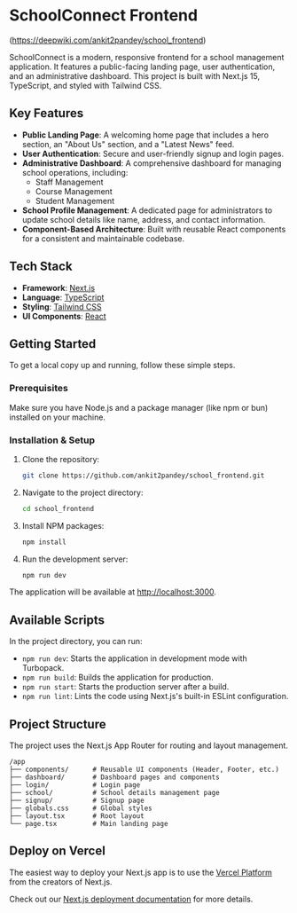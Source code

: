 # SchoolConnect Frontend
(https://deepwiki.com/ankit2pandey/school_frontend)

SchoolConnect is a modern, responsive frontend for a school management application. It features a public-facing landing page, user authentication, and an administrative dashboard. This project is built with Next.js 15, TypeScript, and styled with Tailwind CSS.

## Key Features

*   **Public Landing Page**: A welcoming home page that includes a hero section, an "About Us" section, and a "Latest News" feed.
*   **User Authentication**: Secure and user-friendly signup and login pages.
*   **Administrative Dashboard**: A comprehensive dashboard for managing school operations, including:
    *   Staff Management
    *   Course Management
    *   Student Management
*   **School Profile Management**: A dedicated page for administrators to update school details like name, address, and contact information.
*   **Component-Based Architecture**: Built with reusable React components for a consistent and maintainable codebase.

## Tech Stack

*   **Framework**: [Next.js](https://nextjs.org/)
*   **Language**: [TypeScript](https://www.typescriptlang.org/)
*   **Styling**: [Tailwind CSS](https://tailwindcss.com/)
*   **UI Components**: [React](https://react.dev/)

## Getting Started

To get a local copy up and running, follow these simple steps.

### Prerequisites

Make sure you have Node.js and a package manager (like npm or bun) installed on your machine.

### Installation & Setup

1.  Clone the repository:
    ```sh
    git clone https://github.com/ankit2pandey/school_frontend.git
    ```
2.  Navigate to the project directory:
    ```sh
    cd school_frontend
    ```
3.  Install NPM packages:
    ```sh
    npm install
    ```
4.  Run the development server:
    ```sh
    npm run dev
    ```

The application will be available at [http://localhost:3000](http://localhost:3000).

## Available Scripts

In the project directory, you can run:

*   `npm run dev`: Starts the application in development mode with Turbopack.
*   `npm run build`: Builds the application for production.
*   `npm run start`: Starts the production server after a build.
*   `npm run lint`: Lints the code using Next.js's built-in ESLint configuration.

## Project Structure

The project uses the Next.js App Router for routing and layout management.

```
/app
├── components/      # Reusable UI components (Header, Footer, etc.)
├── dashboard/       # Dashboard pages and components
├── login/           # Login page
├── school/          # School details management page
├── signup/          # Signup page
├── globals.css      # Global styles
├── layout.tsx       # Root layout
└── page.tsx         # Main landing page
```

## Deploy on Vercel

The easiest way to deploy your Next.js app is to use the [Vercel Platform](https://vercel.com/new?utm_medium=default-template&filter=next.js&utm_source=create-next-app&utm_campaign=create-next-app-readme) from the creators of Next.js.

Check out our [Next.js deployment documentation](https://nextjs.org/docs/app/building-your-application/deploying) for more details.
